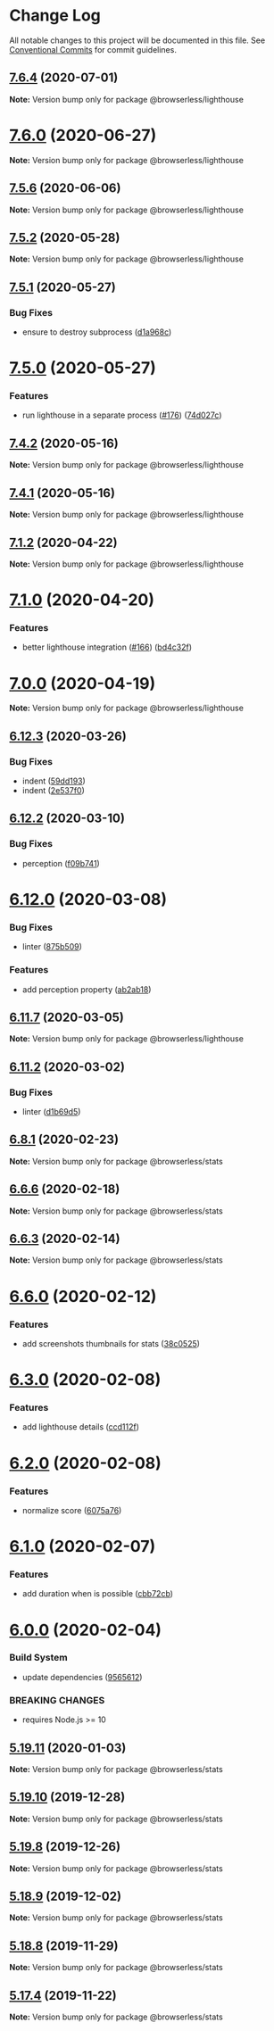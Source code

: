 # Change Log

All notable changes to this project will be documented in this file.
See [Conventional Commits](https://conventionalcommits.org) for commit guidelines.

## [7.6.4](https://github.com/kikobeats/browserless/tree/master/packages/lighthouse/compare/v7.6.3...v7.6.4) (2020-07-01)

**Note:** Version bump only for package @browserless/lighthouse





# [7.6.0](https://github.com/kikobeats/browserless/tree/master/packages/lighthouse/compare/v7.6.0-beta.3...v7.6.0) (2020-06-27)

**Note:** Version bump only for package @browserless/lighthouse





## [7.5.6](https://github.com/kikobeats/browserless/tree/master/packages/lighthouse/compare/v7.5.5...v7.5.6) (2020-06-06)

**Note:** Version bump only for package @browserless/lighthouse





## [7.5.2](https://github.com/kikobeats/browserless/tree/master/packages/lighthouse/compare/v7.5.1...v7.5.2) (2020-05-28)

**Note:** Version bump only for package @browserless/lighthouse





## [7.5.1](https://github.com/kikobeats/browserless/tree/master/packages/lighthouse/compare/v7.5.0...v7.5.1) (2020-05-27)


### Bug Fixes

* ensure to destroy subprocess ([d1a968c](https://github.com/kikobeats/browserless/tree/master/packages/lighthouse/commit/d1a968ccd9433503a34db38dbb4cf1b2b6f08890))





# [7.5.0](https://github.com/kikobeats/browserless/tree/master/packages/lighthouse/compare/v7.4.4...v7.5.0) (2020-05-27)


### Features

* run lighthouse in a separate process ([#176](https://github.com/kikobeats/browserless/tree/master/packages/lighthouse/issues/176)) ([74d027c](https://github.com/kikobeats/browserless/tree/master/packages/lighthouse/commit/74d027cb8b1a40bec053c4e0c408f8193a55c23d))





## [7.4.2](https://github.com/kikobeats/browserless/tree/master/packages/lighthouse/compare/v7.4.1...v7.4.2) (2020-05-16)

**Note:** Version bump only for package @browserless/lighthouse





## [7.4.1](https://github.com/kikobeats/browserless/tree/master/packages/lighthouse/compare/v7.4.0...v7.4.1) (2020-05-16)

**Note:** Version bump only for package @browserless/lighthouse





## [7.1.2](https://github.com/kikobeats/browserless/tree/master/packages/lighthouse/compare/v7.1.1...v7.1.2) (2020-04-22)

**Note:** Version bump only for package @browserless/lighthouse





# [7.1.0](https://github.com/kikobeats/browserless/tree/master/packages/lighthouse/compare/v7.0.0...v7.1.0) (2020-04-20)


### Features

* better lighthouse integration ([#166](https://github.com/kikobeats/browserless/tree/master/packages/lighthouse/issues/166)) ([bd4c32f](https://github.com/kikobeats/browserless/tree/master/packages/lighthouse/commit/bd4c32fa1667b69b8d3f7929d9e789a6e0d3b58d))





# [7.0.0](https://github.com/kikobeats/browserless/tree/master/packages/lighthouse/compare/v6.14.4...v7.0.0) (2020-04-19)

**Note:** Version bump only for package @browserless/lighthouse





## [6.12.3](https://github.com/kikobeats/browserless/tree/master/packages/lighthouse/compare/v6.12.2...v6.12.3) (2020-03-26)


### Bug Fixes

* indent ([59dd193](https://github.com/kikobeats/browserless/tree/master/packages/lighthouse/commit/59dd193802ac21c9d7958b860b167b7ceb0d78e7))
* indent ([2e537f0](https://github.com/kikobeats/browserless/tree/master/packages/lighthouse/commit/2e537f0df3027aaabc54abc3328720492e78d35c))





## [6.12.2](https://github.com/kikobeats/browserless/tree/master/packages/lighthouse/compare/v6.12.1...v6.12.2) (2020-03-10)


### Bug Fixes

* perception ([f09b741](https://github.com/kikobeats/browserless/tree/master/packages/lighthouse/commit/f09b741aceda69042355185f98aca8055e827eb1))





# [6.12.0](https://github.com/kikobeats/browserless/tree/master/packages/lighthouse/compare/v6.11.8...v6.12.0) (2020-03-08)


### Bug Fixes

* linter ([875b509](https://github.com/kikobeats/browserless/tree/master/packages/lighthouse/commit/875b509cd72d381e3deb5014d6979d20395d9c8d))


### Features

* add perception property ([ab2ab18](https://github.com/kikobeats/browserless/tree/master/packages/lighthouse/commit/ab2ab1805ddfb693b2fefc31cc606733c5825518))





## [6.11.7](https://github.com/kikobeats/browserless/tree/master/packages/lighthouse/compare/v6.11.6...v6.11.7) (2020-03-05)

**Note:** Version bump only for package @browserless/lighthouse





## [6.11.2](https://github.com/kikobeats/browserless/tree/master/packages/lighthouse/compare/v6.11.1...v6.11.2) (2020-03-02)


### Bug Fixes

* linter ([d1b69d5](https://github.com/kikobeats/browserless/tree/master/packages/lighthouse/commit/d1b69d567ec501270b43ba328a0a7581e79aa1c2))





## [6.8.1](https://github.com/kikobeats/browserless/tree/master/packages/stats/compare/v6.8.0...v6.8.1) (2020-02-23)

**Note:** Version bump only for package @browserless/stats





## [6.6.6](https://github.com/kikobeats/browserless/tree/master/packages/stats/compare/v6.6.5...v6.6.6) (2020-02-18)

**Note:** Version bump only for package @browserless/stats





## [6.6.3](https://github.com/kikobeats/browserless/tree/master/packages/stats/compare/v6.6.2...v6.6.3) (2020-02-14)

**Note:** Version bump only for package @browserless/stats





# [6.6.0](https://github.com/kikobeats/browserless/tree/master/packages/stats/compare/v6.5.0...v6.6.0) (2020-02-12)


### Features

* add screenshots thumbnails for stats ([38c0525](https://github.com/kikobeats/browserless/tree/master/packages/stats/commit/38c0525e6f747ef1547db18cc30628d6d610115b))





# [6.3.0](https://github.com/kikobeats/browserless/tree/master/packages/stats/compare/v6.2.0...v6.3.0) (2020-02-08)


### Features

* add lighthouse details ([ccd112f](https://github.com/kikobeats/browserless/tree/master/packages/stats/commit/ccd112fe64bca72d41349e28d6125f35aef3c8b0))





# [6.2.0](https://github.com/kikobeats/browserless/tree/master/packages/stats/compare/v6.1.0...v6.2.0) (2020-02-08)


### Features

* normalize score ([6075a76](https://github.com/kikobeats/browserless/tree/master/packages/stats/commit/6075a76ee6c316c42d2bbe6b55f5aed63b250d2b))





# [6.1.0](https://github.com/kikobeats/browserless/tree/master/packages/stats/compare/v6.0.0...v6.1.0) (2020-02-07)


### Features

* add duration when is possible ([cbb72cb](https://github.com/kikobeats/browserless/tree/master/packages/stats/commit/cbb72cb83941fd8b854af698f7040ee932b8de19))





# [6.0.0](https://github.com/kikobeats/browserless/tree/master/packages/stats/compare/v5.22.1...v6.0.0) (2020-02-04)


### Build System

* update dependencies ([9565612](https://github.com/kikobeats/browserless/tree/master/packages/stats/commit/956561290aad05cca7b090b53a50f601bae20a67))


### BREAKING CHANGES

* requires Node.js >= 10





## [5.19.11](https://github.com/kikobeats/browserless/tree/master/packages/stats/compare/v5.19.10...v5.19.11) (2020-01-03)

**Note:** Version bump only for package @browserless/stats





## [5.19.10](https://github.com/kikobeats/browserless/tree/master/packages/stats/compare/v5.19.9...v5.19.10) (2019-12-28)

**Note:** Version bump only for package @browserless/stats





## [5.19.8](https://github.com/kikobeats/browserless/tree/master/packages/stats/compare/v5.19.7...v5.19.8) (2019-12-26)

**Note:** Version bump only for package @browserless/stats





## [5.18.9](https://github.com/kikobeats/browserless/tree/master/packages/stats/compare/v5.18.8...v5.18.9) (2019-12-02)

**Note:** Version bump only for package @browserless/stats





## [5.18.8](https://github.com/kikobeats/browserless/tree/master/packages/stats/compare/v5.18.7...v5.18.8) (2019-11-29)

**Note:** Version bump only for package @browserless/stats





## [5.17.4](https://github.com/kikobeats/browserless/tree/master/packages/stats/compare/v5.17.3...v5.17.4) (2019-11-22)

**Note:** Version bump only for package @browserless/stats
